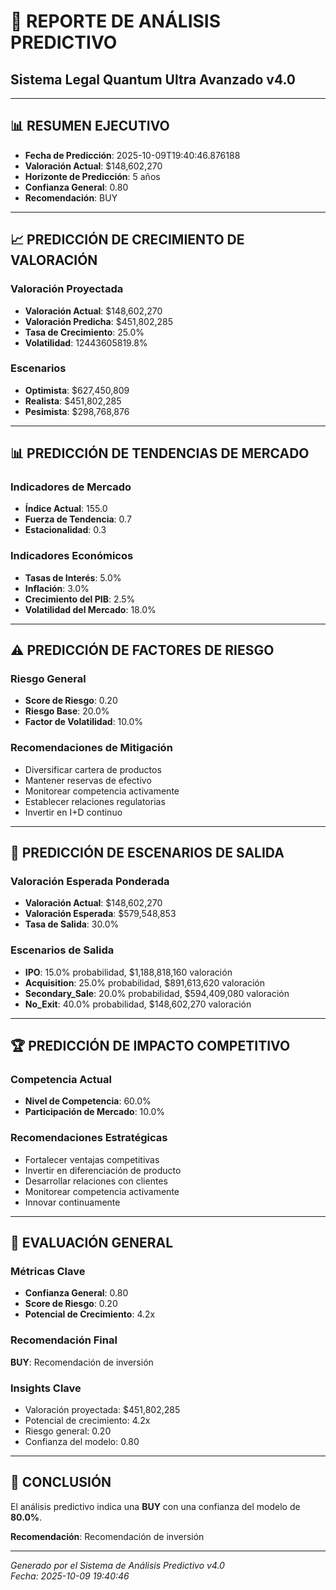 # 🔮 REPORTE DE ANÁLISIS PREDICTIVO
## Sistema Legal Quantum Ultra Avanzado v4.0

---

## 📊 **RESUMEN EJECUTIVO**

- **Fecha de Predicción**: 2025-10-09T19:40:46.876188
- **Valoración Actual**: $148,602,270
- **Horizonte de Predicción**: 5 años
- **Confianza General**: 0.80
- **Recomendación**: BUY

---

## 📈 **PREDICCIÓN DE CRECIMIENTO DE VALORACIÓN**

### **Valoración Proyectada**
- **Valoración Actual**: $148,602,270
- **Valoración Predicha**: $451,802,285
- **Tasa de Crecimiento**: 25.0%
- **Volatilidad**: 12443605819.8%

### **Escenarios**
- **Optimista**: $627,450,809
- **Realista**: $451,802,285
- **Pesimista**: $298,768,876

---

## 📊 **PREDICCIÓN DE TENDENCIAS DE MERCADO**

### **Indicadores de Mercado**
- **Índice Actual**: 155.0
- **Fuerza de Tendencia**: 0.7
- **Estacionalidad**: 0.3

### **Indicadores Económicos**
- **Tasas de Interés**: 5.0%
- **Inflación**: 3.0%
- **Crecimiento del PIB**: 2.5%
- **Volatilidad del Mercado**: 18.0%

---

## ⚠️ **PREDICCIÓN DE FACTORES DE RIESGO**

### **Riesgo General**
- **Score de Riesgo**: 0.20
- **Riesgo Base**: 20.0%
- **Factor de Volatilidad**: 10.0%

### **Recomendaciones de Mitigación**
- Diversificar cartera de productos
- Mantener reservas de efectivo
- Monitorear competencia activamente
- Establecer relaciones regulatorias
- Invertir en I+D continuo

---

## 🚪 **PREDICCIÓN DE ESCENARIOS DE SALIDA**

### **Valoración Esperada Ponderada**
- **Valoración Actual**: $148,602,270
- **Valoración Esperada**: $579,548,853
- **Tasa de Salida**: 30.0%

### **Escenarios de Salida**
- **IPO**: 15.0% probabilidad, $1,188,818,160 valoración
- **Acquisition**: 25.0% probabilidad, $891,613,620 valoración
- **Secondary_Sale**: 20.0% probabilidad, $594,409,080 valoración
- **No_Exit**: 40.0% probabilidad, $148,602,270 valoración

---

## 🏆 **PREDICCIÓN DE IMPACTO COMPETITIVO**

### **Competencia Actual**
- **Nivel de Competencia**: 60.0%
- **Participación de Mercado**: 10.0%

### **Recomendaciones Estratégicas**
- Fortalecer ventajas competitivas
- Invertir en diferenciación de producto
- Desarrollar relaciones con clientes
- Monitorear competencia activamente
- Innovar continuamente

---

## 🎯 **EVALUACIÓN GENERAL**

### **Métricas Clave**
- **Confianza General**: 0.80
- **Score de Riesgo**: 0.20
- **Potencial de Crecimiento**: 4.2x

### **Recomendación Final**
**BUY**: Recomendación de inversión

### **Insights Clave**
- Valoración proyectada: $451,802,285
- Potencial de crecimiento: 4.2x
- Riesgo general: 0.20
- Confianza del modelo: 0.80

---

## 🔮 **CONCLUSIÓN**

El análisis predictivo indica una **BUY** con una confianza del modelo de **80.0%**.

**Recomendación**: Recomendación de inversión

---

*Generado por el Sistema de Análisis Predictivo v4.0*  
*Fecha: 2025-10-09 19:40:46*
